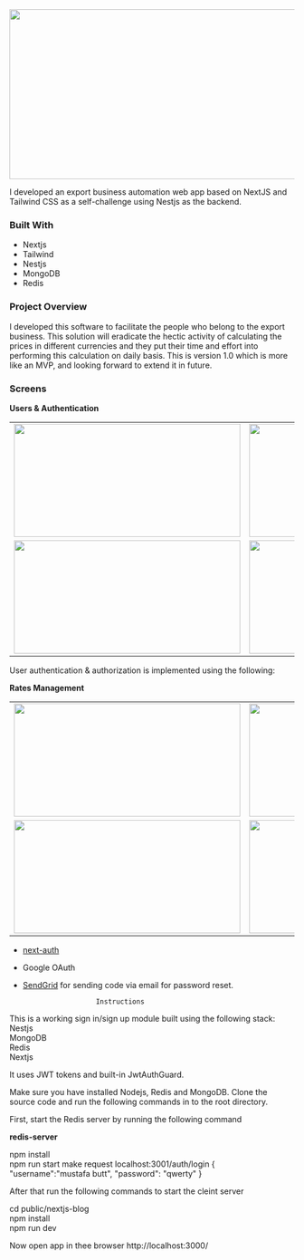 <img src="https://github.com/mustafabutt/export_intelligence/blob/main/screens/rates.png" width="600px" height="300" />
<p>I developed an export business automation web app based on NextJS and Tailwind CSS as a self-challenge using Nestjs as the backend.</p>

### Built With
- Nextjs
- Tailwind
- Nestjs
- MongoDB
- Redis

### Project Overview
I developed this software to facilitate the people who belong to the export business. This solution will eradicate the hectic activity of calculating the prices in different currencies and they put their time and effort into performing this calculation on daily basis. This is version 1.0 which is more like an MVP, and looking forward to extend it in future.

### Screens 
**Users & Authentication**

<table>
  <tr>
    <td><img src="https://github.com/mustafabutt/export_intelligence/blob/main/screens/signin.png" width="400px" height="200" /></td>
        <td><img src="https://github.com/mustafabutt/export_intelligence/blob/main/screens/signup.png" width="400px" height="200" /></td>
        <td><img src="https://github.com/mustafabutt/export_intelligence/blob/main/screens/forget.png" width="400px" height="200" /></td>
  </tr>
  <td><img src="https://github.com/mustafabutt/export_intelligence/blob/main/screens/users.png" width="400px" height="200" /></td>
        <td><img src="https://github.com/mustafabutt/export_intelligence/blob/main/screens/profile.png" width="400px" height="200" /></td>
        <td><img src="https://github.com/mustafabutt/export_intelligence/blob/main/screens/upload.png" width="400px" height="200" /></td>
  </tr>
</table>
<p>User authentication & authorization is implemented using the following:</p>

**Rates Management**

<table>
  <tr>
    <td><img src="https://github.com/mustafabutt/export_intelligence/blob/main/screens/rates.png" width="400px" height="200" /></td>
        <td><img src="https://github.com/mustafabutt/export_intelligence/blob/main/screens/items.png" width="400px" height="200" /></td>
        <td><img src="https://github.com/mustafabutt/export_intelligence/blob/main/screens/CM.png" width="400px" height="200" /></td>
  </tr>
  <td><img src="https://github.com/mustafabutt/export_intelligence/blob/main/screens/users.png" width="400px" height="200" /></td>
        <td><img src="https://github.com/mustafabutt/export_intelligence/blob/main/screens/profile.png" width="400px" height="200" /></td>
        <td><img src="https://github.com/mustafabutt/export_intelligence/blob/main/screens/upload.png" width="400px" height="200" /></td>
  </tr>
</table>

- <a href="https://next-auth.js.org/getting-started/example">next-auth</a>
- Google OAuth
- <a href="https://sendgrid.com/en-us">SendGrid</a> for sending code via email for password reset.

                        Instructions

 This is a working sign in/sign up module built using the following stack:
 <br />
Nestjs <br />
MongoDB <br />
Redis <br />
Nextjs <br />

It uses JWT tokens and built-in JwtAuthGuard. 

Make sure you have installed Nodejs, Redis and MongoDB.
Clone the source code and run the following commands in to the root directory. 

First, start the Redis server by running the following command

**redis-server**

npm install <br />
npm run start
make request 
localhost:3001/auth/login
{
"username":"mustafa butt",
"password": "qwerty"
}

After that run the following commands to start the cleint server 

cd public/nextjs-blog<br />
npm install <br />
npm run dev

Now open app in thee browser http://localhost:3000/




